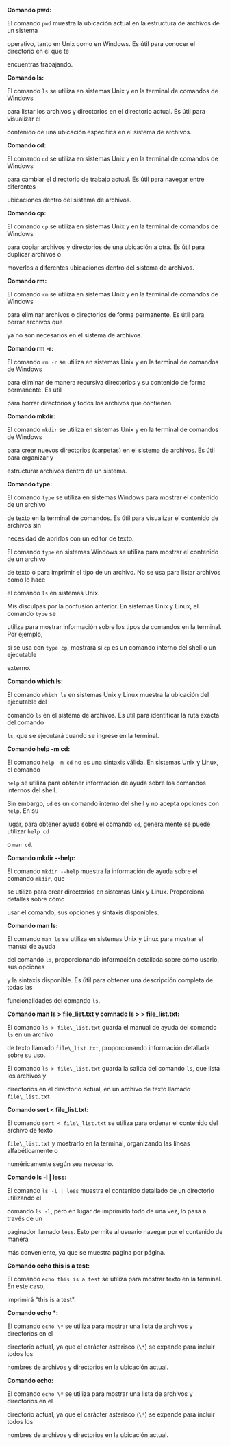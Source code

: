 ﻿<a name="br1"></a> 

**Comando pwd:**

El comando `pwd` muestra la ubicación actual en la estructura de archivos de un sistema

operativo, tanto en Unix como en Windows. Es útil para conocer el directorio en el que te

encuentras trabajando.

**Comando ls:**

El comando `ls` se utiliza en sistemas Unix y en la terminal de comandos de Windows

para listar los archivos y directorios en el directorio actual. Es útil para visualizar el

contenido de una ubicación específica en el sistema de archivos.

**Comando cd:**

El comando `cd` se utiliza en sistemas Unix y en la terminal de comandos de Windows

para cambiar el directorio de trabajo actual. Es útil para navegar entre diferentes

ubicaciones dentro del sistema de archivos.

**Comando cp:**

El comando `cp` se utiliza en sistemas Unix y en la terminal de comandos de Windows

para copiar archivos y directorios de una ubicación a otra. Es útil para duplicar archivos o

moverlos a diferentes ubicaciones dentro del sistema de archivos.

**Comando rm:**



<a name="br2"></a> 

El comando `rm` se utiliza en sistemas Unix y en la terminal de comandos de Windows

para eliminar archivos o directorios de forma permanente. Es útil para borrar archivos que

ya no son necesarios en el sistema de archivos.

**Comando rm -r:**

El comando `rm -r` se utiliza en sistemas Unix y en la terminal de comandos de Windows

para eliminar de manera recursiva directorios y su contenido de forma permanente. Es útil

para borrar directorios y todos los archivos que contienen.

**Comando mkdir:**

El comando `mkdir` se utiliza en sistemas Unix y en la terminal de comandos de Windows

para crear nuevos directorios (carpetas) en el sistema de archivos. Es útil para organizar y

estructurar archivos dentro de un sistema.

**Comando type:**



<a name="br3"></a> 

El comando `type` se utiliza en sistemas Windows para mostrar el contenido de un archivo

de texto en la terminal de comandos. Es útil para visualizar el contenido de archivos sin

necesidad de abrirlos con un editor de texto.

El comando `type` en sistemas Windows se utiliza para mostrar el contenido de un archivo

de texto o para imprimir el tipo de un archivo. No se usa para listar archivos como lo hace

el comando `ls` en sistemas Unix.

Mis disculpas por la confusión anterior. En sistemas Unix y Linux, el comando `type` se

utiliza para mostrar información sobre los tipos de comandos en la terminal. Por ejemplo,

si se usa con `type cp`, mostrará si `cp` es un comando interno del shell o un ejecutable

externo.

**Comando which ls:**

El comando `which ls` en sistemas Unix y Linux muestra la ubicación del ejecutable del

comando `ls` en el sistema de archivos. Es útil para identificar la ruta exacta del comando

`ls`, que se ejecutará cuando se ingrese en la terminal.

**Comando help -m cd:**

El comando `help -m cd` no es una sintaxis válida. En sistemas Unix y Linux, el comando

`help` se utiliza para obtener información de ayuda sobre los comandos internos del shell.

Sin embargo, `cd` es un comando interno del shell y no acepta opciones con `help`. En su

lugar, para obtener ayuda sobre el comando `cd`, generalmente se puede utilizar `help cd`

o `man cd`.



<a name="br4"></a> 

**Comando mkdir --help:**

El comando `mkdir --help` muestra la información de ayuda sobre el comando `mkdir`, que

se utiliza para crear directorios en sistemas Unix y Linux. Proporciona detalles sobre cómo

usar el comando, sus opciones y sintaxis disponibles.



<a name="br5"></a> 

**Comando man ls:**

El comando `man ls` se utiliza en sistemas Unix y Linux para mostrar el manual de ayuda

del comando `ls`, proporcionando información detallada sobre cómo usarlo, sus opciones

y la sintaxis disponible. Es útil para obtener una descripción completa de todas las

funcionalidades del comando `ls`.



<a name="br6"></a> 

**Comando man ls > file\_list.txt y comnado ls > > file\_list.txt:**

El comando `ls > file\_list.txt` guarda el manual de ayuda del comando `ls` en un archivo

de texto llamado `file\_list.txt`, proporcionando información detallada sobre su uso.

El comando `ls > file\_list.txt` guarda la salida del comando `ls`, que lista los archivos y

directorios en el directorio actual, en un archivo de texto llamado `file\_list.txt`.

**Comando sort < file\_list.txt:**

El comando `sort < file\_list.txt` se utiliza para ordenar el contenido del archivo de texto

`file\_list.txt` y mostrarlo en la terminal, organizando las líneas alfabéticamente o

numéricamente según sea necesario.

**Comando ls -l | less:**

El comando `ls -l | less` muestra el contenido detallado de un directorio utilizando el

comando `ls -l`, pero en lugar de imprimirlo todo de una vez, lo pasa a través de un

paginador llamado `less`. Esto permite al usuario navegar por el contenido de manera

más conveniente, ya que se muestra página por página.

**Comando echo this is a test:**



<a name="br7"></a> 

El comando `echo this is a test` se utiliza para mostrar texto en la terminal. En este caso,

imprimirá "this is a test".

**Comando echo \*:**

El comando `echo \*` se utiliza para mostrar una lista de archivos y directorios en el

directorio actual, ya que el carácter asterisco (`\*`) se expande para incluir todos los

nombres de archivos y directorios en la ubicación actual.

**Comando echo:**

El comando `echo \*` se utiliza para mostrar una lista de archivos y directorios en el

directorio actual, ya que el carácter asterisco (`\*`) se expande para incluir todos los

nombres de archivos y directorios en la ubicación actual.



<a name="br8"></a> 



<a name="br9"></a> 



<a name="br10"></a> 



<a name="br11"></a> 



<a name="br12"></a> 

